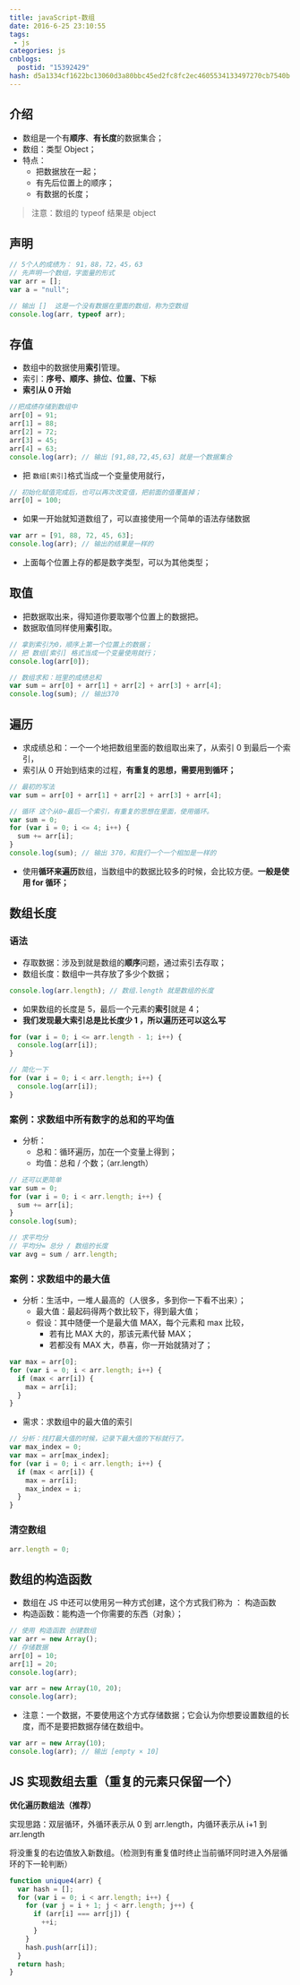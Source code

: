 ```yaml
---
title: javaScript-数组
date: 2016-6-25 23:10:55
tags: 
 - js
categories: js
cnblogs:
  postid: "15392429"
hash: d5a1334cf1622bc13060d3a80bbc45ed2fc8fc2ec4605534133497270cb7540b
---
```


## 介绍

- 数组是一个有**顺序**、**有长度**的数据集合；
- 数组：类型 Object；
- 特点：
  - 把数据放在一起；
  - 有先后位置上的顺序；
  - 有数据的长度；

> 注意：数组的 typeof 结果是 object

## 声明

```js
// 5个人的成绩为： 91，88，72，45，63
// 先声明一个数组，字面量的形式
var arr = [];
var a = "null";

// 输出 []  这是一个没有数据在里面的数组，称为空数组
console.log(arr, typeof arr);
```

## 存值

- 数组中的数据使用**索引**管理。
- 索引：**序号、顺序、排位、位置、下标**
- **索引从 0 开始**

```js
//把成绩存储到数组中
arr[0] = 91;
arr[1] = 88;
arr[2] = 72;
arr[3] = 45;
arr[4] = 63;
console.log(arr); // 输出 [91,88,72,45,63] 就是一个数据集合
```

- 把 `数组[索引]`格式当成一个变量使用就行，

```js
// 初始化赋值完成后，也可以再次改变值，把前面的值覆盖掉；
arr[0] = 100;
```

- 如果一开始就知道数组了，可以直接使用一个简单的语法存储数据

```js
var arr = [91, 88, 72, 45, 63];
console.log(arr); // 输出的结果是一样的
```

- 上面每个位置上存的都是数字类型，可以为其他类型；

## 取值

- 把数据取出来，得知道你要取哪个位置上的数据把。
- 数据取值同样使用**索引**取。

```javascript
// 拿到索引为0，顺序上第一个位置上的数据；
// 把 数组[索引] 格式当成一个变量使用就行；
console.log(arr[0]);

// 数组求和：班里的成绩总和
var sum = arr[0] + arr[1] + arr[2] + arr[3] + arr[4];
console.log(sum); // 输出370
```

## 遍历

- 求成绩总和：一个一个地把数组里面的数组取出来了，从索引 0 到最后一个索引，
- 索引从 0 开始到结束的过程，**有重复的思想，需要用到循环；**

```js
// 最初的写法
var sum = arr[0] + arr[1] + arr[2] + arr[3] + arr[4];

// 循环 这个从0~最后一个索引，有重复的思想在里面，使用循环。
var sum = 0;
for (var i = 0; i <= 4; i++) {
  sum += arr[i];
}
console.log(sum); // 输出 370，和我们一个一个相加是一样的
```

- 使用**循环来遍历**数组，当数组中的数据比较多的时候，会比较方便。**一般是使用 for 循环；**

## 数组长度

### 语法

- 存取数据：涉及到就是数组的**顺序**问题，通过索引去存取；
- 数组长度：数组中一共存放了多少个数据；

```javascript
console.log(arr.length); // 数组.length 就是数组的长度
```

- 如果数组的长度是 5，最后一个元素的**索引**就是 4；
- **我们发现最大索引总是比长度少 1 ，所以遍历还可以这么写**

```js
for (var i = 0; i <= arr.length - 1; i++) {
  console.log(arr[i]);
}

// 简化一下
for (var i = 0; i < arr.length; i++) {
  console.log(arr[i]);
}
```

### 案例：求数组中所有数字的总和的平均值

- 分析：
  - 总和：循环遍历，加在一个变量上得到；
  - 均值：总和 / 个数；（arr.length）

```js
// 还可以更简单
var sum = 0;
for (var i = 0; i < arr.length; i++) {
  sum += arr[i];
}
console.log(sum);

// 求平均分
// 平均分= 总分 / 数组的长度
var avg = sum / arr.length;
```

### 案例：求数组中的最大值

- 分析：生活中，一堆人最高的（人很多，多到你一下看不出来）；
  - 最大值：最起码得两个数比较下，得到最大值；
  - 假设：其中随便一个是最大值 MAX，每个元素和 max 比较，
    - 若有比 MAX 大的，那该元素代替 MAX；
    - 若都没有 MAX 大，恭喜，你一开始就猜对了；

```js
var max = arr[0];
for (var i = 0; i < arr.length; i++) {
  if (max < arr[i]) {
    max = arr[i];
  }
}
```

- 需求：求数组中的最大值的索引

```js
// 分析：找打最大值的时候，记录下最大值的下标就行了。
var max_index = 0;
var max = arr[max_index];
for (var i = 0; i < arr.length; i++) {
  if (max < arr[i]) {
    max = arr[i];
    max_index = i;
  }
}
```

### 清空数组

```js
arr.length = 0;
```

## 数组的构造函数

- 数组在 JS 中还可以使用另一种方式创建，这个方式我们称为 ： 构造函数
- 构造函数：能构造一个你需要的东西（对象）；

```javascript
// 使用 构造函数 创建数组
var arr = new Array();
// 存储数据
arr[0] = 10;
arr[1] = 20;
console.log(arr);

var arr = new Array(10, 20);
console.log(arr);
```

- 注意：一个数据，不要使用这个方式存储数据；它会认为你想要设置数组的长度，而不是要把数据存储在数组中。

```javascript
var arr = new Array(10);
console.log(arr); // 输出 [empty × 10]
```

## JS 实现数组去重（重复的元素只保留一个）

**优化遍历数组法（推荐）**

实现思路：双层循环，外循环表示从 0 到 arr.length，内循环表示从 i+1 到 arr.length

将没重复的右边值放入新数组。（检测到有重复值时终止当前循环同时进入外层循环的下一轮判断）

```js
function unique4(arr) {
  var hash = [];
  for (var i = 0; i < arr.length; i++) {
    for (var j = i + 1; j < arr.length; j++) {
      if (arr[i] === arr[j]) {
        ++i;
      }
    }
    hash.push(arr[i]);
  }
  return hash;
}
```
